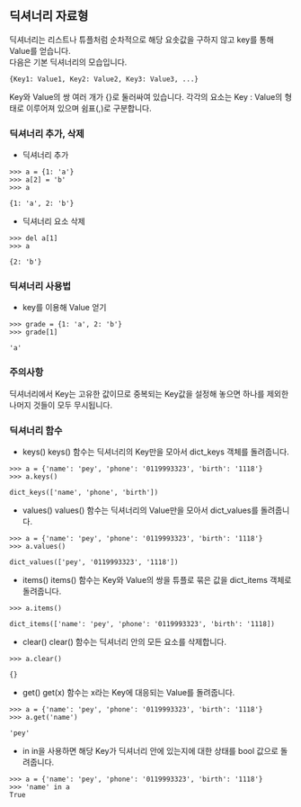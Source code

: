 ## 딕셔너리 자료형
딕셔너리는 리스트나 튜플처럼 순차적으로 해당 요솟값을 구하지 않고 key를 통해 Value를 얻습니다. <br />
다음은 기본 딕셔너리의 모습입니다.

```
{Key1: Value1, Key2: Value2, Key3: Value3, ...}
```

Key와 Value의 쌍 여러 개가 {}로 둘러싸여 있습니다. 각각의 요소는 Key : Value의 형태로 이루어져 있으며 쉼표(,)로 구분합니다.

### 딕셔너리 추가, 삭제
- 딕셔너리 추가
```
>>> a = {1: 'a'}
>>> a[2] = 'b'
>>> a

{1: 'a', 2: 'b'}
```

- 딕셔너리 요소 삭제
```
>>> del a[1]
>>> a

{2: 'b'}
```

### 딕셔너리 사용법
- key를 이용해 Value 얻기
```
>>> grade = {1: 'a', 2: 'b'}
>>> grade[1]

'a'
```

### 주의사항
딕셔너리에서 Key는 고유한 값이므로 중복되는 Key값을 설정해 놓으면 하나를 제외한 나머지 것들이 모두 무시됩니다.

### 딕셔너리 함수
- keys()
keys() 함수는 딕셔너리의 Key만을 모아서 dict_keys 객체를 돌려줍니다.
```
>>> a = {'name': 'pey', 'phone': '0119993323', 'birth': '1118'}
>>> a.keys()

dict_keys(['name', 'phone', 'birth'])
```

- values()
values() 함수는 딕셔너리의 Value만을 모아서 dict_values를 돌려줍니다.
```
>>> a = {'name': 'pey', 'phone': '0119993323', 'birth': '1118'}
>>> a.values()

dict_values(['pey', '0119993323', '1118'])
```

- items()
items() 함수는 Key와 Value의 쌍을 튜플로 묶은 값을 dict_items 객체로 돌려줍니다.
```
>>> a.items()

dict_items(['name': 'pey', 'phone': '0119993323', 'birth': '1118])
```

- clear()
clear() 함수는 딕셔너리 안의 모든 요소를 삭제합니다.
```
>>> a.clear()

{}
```

- get()
get(x) 함수는 x라는 Key에 대응되는 Value를 돌려줍니다.
```
>>> a = {'name': 'pey', 'phone': '0119993323', 'birth': '1118'}
>>> a.get('name')

'pey'
```

- in
in을 사용하면 해당 Key가 딕셔너리 안에 있는지에 대한 상태를 bool 값으로 돌려줍니다.
```
>>> a = {'name': 'pey', 'phone': '0119993323', 'birth': '1118'}
>>> 'name' in a
True
```
